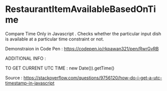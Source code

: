 # RestaurantItemAvailableBasedOnTime
Compare Time Only in Javascript . Checks whether the particular input dish is available at a particular time constraint or not.

Demonstraion in Code Pen : https://codepen.io/rkpawan321/pen/RwrGvRB

ADDITIONAL INFO :

TO GET CURRENT UTC TIME :
new Date()).getTime()


Source : https://stackoverflow.com/questions/9756120/how-do-i-get-a-utc-timestamp-in-javascript
